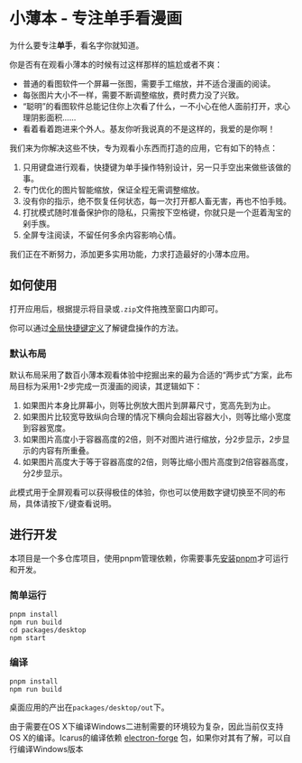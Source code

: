 # 小薄本 - 专注单手看漫画

为什么要专注**单手**，看名字你就知道。

你是否有在观看小薄本的时候有过这样那样的尴尬或者不爽：

- 普通的看图软件一个屏幕一张图，需要手工缩放，并不适合漫画的阅读。
- 每张图片大小不一样，需要不断调整缩放，费时费力没了兴致。
- “聪明”的看图软件总能记住你上次看了什么，一不小心在他人面前打开，求心理阴影面积……
- 看着看着跑进来个外人。基友你听我说真的不是这样的，我爱的是你啊！

我们来为你解决这些不快，专为观看小东西而打造的应用，它有如下的特点：

1. 只用键盘进行观看，快捷键为单手操作特别设计，另一只手空出来做些该做的事。
2. 专门优化的图片智能缩放，保证全程无需调整缩放。
3. 没有你的指示，绝不恢复任何状态，每一次打开都人畜无害，再也不怕手贱。
4. 打扰模式随时准备保护你的隐私，只需按下空格键，你就只是一个逛着淘宝的剁手族。
5. 全屏专注阅读，不留任何多余内容影响心情。

我们正在不断努力，添加更多实用功能，力求打造最好的小薄本应用。

## 如何使用

打开应用后，根据提示将目录或`.zip`文件拖拽至窗口内即可。

你可以通过[全局快捷键定义](packages/desktop/renderer/dicts/keyboard.ts)了解键盘操作的方法。

### 默认布局

默认布局采用了数百小薄本观看体验中挖掘出来的最为合适的“两步式”方案，此布局目标为采用1-2步完成一页漫画的阅读，其逻辑如下：

1. 如果图片本身比屏幕小，则等比例放大图片到屏幕尺寸，宽高先到为止。
2. 如果图片比较宽导致纵向合理的情况下横向会超出容器大小，则等比缩小宽度到容器宽度。
3. 如果图片高度小于容器高度的2倍，则不对图片进行缩放，分2步显示，2步显示的内容有所重叠。
4. 如果图片高度大于等于容器高度的2倍，则等比缩小图片高度到2倍容器高度，分2步显示。

此模式用于全屏观看可以获得极佳的体验，你也可以使用数字键切换至不同的布局，具体请按下`/`键查看说明。

## 进行开发

本项目是一个多仓库项目，使用pnpm管理依赖，你需要事先[安装pnpm](https://pnpm.io/installation)才可运行和开发。

### 简单运行

```shell
pnpm install
npm run build
cd packages/desktop
npm start
```

### 编译

```shell
pnpm install
npm run build
```

桌面应用的产出在`packages/desktop/out`下。

由于需要在OS X下编译Windows二进制需要的环境较为复杂，因此当前仅支持OS X的编译。Icarus的编译依赖 [electron-forge](https://github.com/electron-userland/electron-forge) 包，如果你对其有了解，可以自行编译Windows版本
